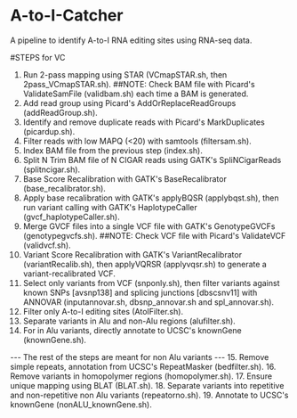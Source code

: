 # A-to-I-Catcher
A pipeline to identify A-to-I RNA editing sites using RNA-seq data.

#STEPS for VC

1. Run 2-pass mapping using STAR (VCmapSTAR.sh, then 2pass_VCmapSTAR.sh).
##NOTE: Check BAM file with Picard's ValidateSamFile (validbam.sh) each time a BAM is generated.
2. Add read group using Picard's AddOrReplaceReadGroups (addReadGroup.sh).
3. Identify and remove duplicate reads with Picard's MarkDuplicates (picardup.sh).
4. Filter reads with low MAPQ (<20) with samtools (filtersam.sh).
5. Index BAM file from the previous step (index.sh).
6. Split N Trim BAM file of N CIGAR reads using GATK's SpliNCigarReads (splitncigar.sh).
7. Base Score Recalibration with GATK's BaseRecalibrator (base_recalibrator.sh).
8. Apply base recalibration with GATK's applyBQSR (applybqst.sh), then run variant calling with GATK's HaplotypeCaller (gvcf_haplotypeCaller.sh).
9. Merge GVCF files into a single VCF file with GATK's GenotypeGVCFs (genotypegvcfs.sh).
##NOTE: Check VCF file with Picard's ValidateVCF (validvcf.sh).
10. Variant Score Recalibration with GATK's VariantRecalibrator (variantRecalib.sh), then applyVQRSR (applyvqsr.sh) to generate a variant-recalibrated VCF.
11. Select only variants from VCF (snponly.sh), then filter variants against known SNPs [avsnp138] and splicing junctions [dbscsnv11] with ANNOVAR (inputannovar.sh, dbsnp_annovar.sh and spl_annovar.sh).
12. Filter only A-to-I editing sites (AtoIFilter.sh).
13. Separate variants in Alu and non-Alu regions (alufilter.sh).
14. For in Alu variants, directly annotate to UCSC's knownGene (knownGene.sh).

--- The rest of the steps are meant for non Alu variants ---
15. Remove simple repeats, annotation from UCSC's RepeatMasker (bedfilter.sh).
16. Remove variants in homopolymer regions (homopolymer.sh).
17. Ensure unique mapping using BLAT (BLAT.sh).
18. Separate variants into repetitive and non-repetitive non Alu variants (repeatorno.sh).
19. Annotate to UCSC's knownGene (nonALU_knownGene.sh).
